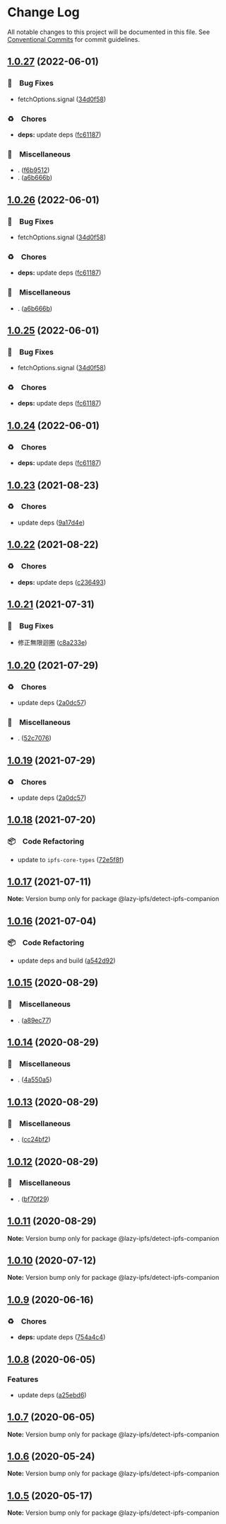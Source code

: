 # Change Log

All notable changes to this project will be documented in this file.
See [Conventional Commits](https://conventionalcommits.org) for commit guidelines.

## [1.0.27](https://github.com/bluelovers/ws-ipfs/compare/@lazy-ipfs/detect-ipfs-companion@1.0.23...@lazy-ipfs/detect-ipfs-companion@1.0.27) (2022-06-01)


### 🐛　Bug Fixes

* fetchOptions.signal ([34d0f58](https://github.com/bluelovers/ws-ipfs/commit/34d0f582b2aede84c8c3368f120fba53dd44377d))


### ♻️　Chores

* **deps:** update deps ([fc61187](https://github.com/bluelovers/ws-ipfs/commit/fc61187b003a17693ce8ba63ec8d80a5981dd9ce))


### 🔖　Miscellaneous

* . ([f6b9512](https://github.com/bluelovers/ws-ipfs/commit/f6b9512e45c5903bd3768c60b5e317d4f1f18dce))
* . ([a6b666b](https://github.com/bluelovers/ws-ipfs/commit/a6b666b2408b5e3416c8e3456b19af74ec9b8caa))





## [1.0.26](https://github.com/bluelovers/ws-ipfs/compare/@lazy-ipfs/detect-ipfs-companion@1.0.23...@lazy-ipfs/detect-ipfs-companion@1.0.26) (2022-06-01)


### 🐛　Bug Fixes

* fetchOptions.signal ([34d0f58](https://github.com/bluelovers/ws-ipfs/commit/34d0f582b2aede84c8c3368f120fba53dd44377d))


### ♻️　Chores

* **deps:** update deps ([fc61187](https://github.com/bluelovers/ws-ipfs/commit/fc61187b003a17693ce8ba63ec8d80a5981dd9ce))


### 🔖　Miscellaneous

* . ([a6b666b](https://github.com/bluelovers/ws-ipfs/commit/a6b666b2408b5e3416c8e3456b19af74ec9b8caa))





## [1.0.25](https://github.com/bluelovers/ws-ipfs/compare/@lazy-ipfs/detect-ipfs-companion@1.0.23...@lazy-ipfs/detect-ipfs-companion@1.0.25) (2022-06-01)


### 🐛　Bug Fixes

* fetchOptions.signal ([34d0f58](https://github.com/bluelovers/ws-ipfs/commit/34d0f582b2aede84c8c3368f120fba53dd44377d))


### ♻️　Chores

* **deps:** update deps ([fc61187](https://github.com/bluelovers/ws-ipfs/commit/fc61187b003a17693ce8ba63ec8d80a5981dd9ce))





## [1.0.24](https://github.com/bluelovers/ws-ipfs/compare/@lazy-ipfs/detect-ipfs-companion@1.0.23...@lazy-ipfs/detect-ipfs-companion@1.0.24) (2022-06-01)


### ♻️　Chores

* **deps:** update deps ([fc61187](https://github.com/bluelovers/ws-ipfs/commit/fc61187b003a17693ce8ba63ec8d80a5981dd9ce))





## [1.0.23](https://github.com/bluelovers/ws-ipfs/compare/@lazy-ipfs/detect-ipfs-companion@1.0.22...@lazy-ipfs/detect-ipfs-companion@1.0.23) (2021-08-23)


### ♻️　Chores

* update deps ([9a17d4e](https://github.com/bluelovers/ws-ipfs/commit/9a17d4e55367a4fb17b4c1f65ed896ffbd593049))





## [1.0.22](https://github.com/bluelovers/ws-ipfs/compare/@lazy-ipfs/detect-ipfs-companion@1.0.21...@lazy-ipfs/detect-ipfs-companion@1.0.22) (2021-08-22)


### ♻️　Chores

* **deps:** update deps ([c236493](https://github.com/bluelovers/ws-ipfs/commit/c236493e8eb6014e3c2265492262cce1ac9c400c))





## [1.0.21](https://github.com/bluelovers/ws-ipfs/compare/@lazy-ipfs/detect-ipfs-companion@1.0.20...@lazy-ipfs/detect-ipfs-companion@1.0.21) (2021-07-31)


### 🐛　Bug Fixes

* 修正無限迴圈 ([c8a233e](https://github.com/bluelovers/ws-ipfs/commit/c8a233eb0382daed885a71ce638eb06c6e5ac1d0))





## [1.0.20](https://github.com/bluelovers/ws-ipfs/compare/@lazy-ipfs/detect-ipfs-companion@1.0.18...@lazy-ipfs/detect-ipfs-companion@1.0.20) (2021-07-29)


### ♻️　Chores

* update deps ([2a0dc57](https://github.com/bluelovers/ws-ipfs/commit/2a0dc5779089b83b9a2577995c216cd199c016a5))


### 🔖　Miscellaneous

* . ([52c7076](https://github.com/bluelovers/ws-ipfs/commit/52c70765e0e1ca76e00e16cbcc289da34ee7db2a))





## [1.0.19](https://github.com/bluelovers/ws-ipfs/compare/@lazy-ipfs/detect-ipfs-companion@1.0.18...@lazy-ipfs/detect-ipfs-companion@1.0.19) (2021-07-29)


### ♻️　Chores

* update deps ([2a0dc57](https://github.com/bluelovers/ws-ipfs/commit/2a0dc5779089b83b9a2577995c216cd199c016a5))





## [1.0.18](https://github.com/bluelovers/ws-ipfs/compare/@lazy-ipfs/detect-ipfs-companion@1.0.17...@lazy-ipfs/detect-ipfs-companion@1.0.18) (2021-07-20)


### 📦　Code Refactoring

* update to `ipfs-core-types` ([72e5f8f](https://github.com/bluelovers/ws-ipfs/commit/72e5f8f55c886bb83c4dc7d052401cc099fe14d2))





## [1.0.17](https://github.com/bluelovers/ws-ipfs/compare/@lazy-ipfs/detect-ipfs-companion@1.0.16...@lazy-ipfs/detect-ipfs-companion@1.0.17) (2021-07-11)

**Note:** Version bump only for package @lazy-ipfs/detect-ipfs-companion





## [1.0.16](https://github.com/bluelovers/ws-ipfs/compare/@lazy-ipfs/detect-ipfs-companion@1.0.15...@lazy-ipfs/detect-ipfs-companion@1.0.16) (2021-07-04)


### 📦　Code Refactoring

* update deps and build ([a542d92](https://github.com/bluelovers/ws-ipfs/commit/a542d92420faef55f6879fedc07d563f21db03a7))





## [1.0.15](https://github.com/bluelovers/ws-ipfs/compare/@lazy-ipfs/detect-ipfs-companion@1.0.14...@lazy-ipfs/detect-ipfs-companion@1.0.15) (2020-08-29)


### 🔖　Miscellaneous

* . ([a89ec77](https://github.com/bluelovers/ws-ipfs/commit/a89ec77c79a26768acfede82c769a6a792eee25b))





## [1.0.14](https://github.com/bluelovers/ws-ipfs/compare/@lazy-ipfs/detect-ipfs-companion@1.0.13...@lazy-ipfs/detect-ipfs-companion@1.0.14) (2020-08-29)


### 🔖　Miscellaneous

* . ([4a550a5](https://github.com/bluelovers/ws-ipfs/commit/4a550a55ccd04d245d5935914d091a879986a8f2))





## [1.0.13](https://github.com/bluelovers/ws-ipfs/compare/@lazy-ipfs/detect-ipfs-companion@1.0.12...@lazy-ipfs/detect-ipfs-companion@1.0.13) (2020-08-29)


### 🔖　Miscellaneous

* . ([cc24bf2](https://github.com/bluelovers/ws-ipfs/commit/cc24bf22e5f25f217df7c54b8671a476e5da575d))





## [1.0.12](https://github.com/bluelovers/ws-ipfs/compare/@lazy-ipfs/detect-ipfs-companion@1.0.11...@lazy-ipfs/detect-ipfs-companion@1.0.12) (2020-08-29)


### 🔖　Miscellaneous

* . ([bf70f29](https://github.com/bluelovers/ws-ipfs/commit/bf70f298426c11645d5343255656fa72e0cae844))





## [1.0.11](https://github.com/bluelovers/ws-ipfs/compare/@lazy-ipfs/detect-ipfs-companion@1.0.10...@lazy-ipfs/detect-ipfs-companion@1.0.11) (2020-08-29)

**Note:** Version bump only for package @lazy-ipfs/detect-ipfs-companion





## [1.0.10](https://github.com/bluelovers/ws-ipfs/compare/@lazy-ipfs/detect-ipfs-companion@1.0.9...@lazy-ipfs/detect-ipfs-companion@1.0.10) (2020-07-12)

**Note:** Version bump only for package @lazy-ipfs/detect-ipfs-companion





## [1.0.9](https://github.com/bluelovers/ws-ipfs/compare/@lazy-ipfs/detect-ipfs-companion@1.0.8...@lazy-ipfs/detect-ipfs-companion@1.0.9) (2020-06-16)


### ♻️　Chores

* **deps:**  update deps ([754a4c4](https://github.com/bluelovers/ws-ipfs/commit/754a4c4a714d3d256500b319473ce610f876b442))





## [1.0.8](https://github.com/bluelovers/ws-ipfs/compare/@lazy-ipfs/detect-ipfs-companion@1.0.7...@lazy-ipfs/detect-ipfs-companion@1.0.8) (2020-06-05)


### Features

* update deps ([a25ebd6](https://github.com/bluelovers/ws-ipfs/commit/a25ebd688ccfd54f164b3ff89cf6cdb2e7f6e478))





## [1.0.7](https://github.com/bluelovers/ws-ipfs/compare/@lazy-ipfs/detect-ipfs-companion@1.0.6...@lazy-ipfs/detect-ipfs-companion@1.0.7) (2020-06-05)

**Note:** Version bump only for package @lazy-ipfs/detect-ipfs-companion





## [1.0.6](https://github.com/bluelovers/ws-ipfs/compare/@lazy-ipfs/detect-ipfs-companion@1.0.5...@lazy-ipfs/detect-ipfs-companion@1.0.6) (2020-05-24)

**Note:** Version bump only for package @lazy-ipfs/detect-ipfs-companion





## [1.0.5](https://github.com/bluelovers/ws-ipfs/compare/@lazy-ipfs/detect-ipfs-companion@1.0.4...@lazy-ipfs/detect-ipfs-companion@1.0.5) (2020-05-17)

**Note:** Version bump only for package @lazy-ipfs/detect-ipfs-companion
